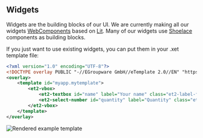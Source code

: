 ## Widgets

Widgets are the building blocks of our UI.
We are currently making all our
widgets [WebComponents](https://developer.mozilla.org/en-US/docs/Web/API/Web_components)
based on [Lit](https://lit.dev/docs/). Many of our widgets use [Shoelace](https://shoelace.style) components as building
blocks.

If you just want to use existing widgets, you can put them in your .xet template file:

```xml
<?xml version="1.0" encoding="UTF-8"?>
<!DOCTYPE overlay PUBLIC "-//EGroupware GmbH//eTemplate 2.0//EN" "https://www.egroupware.org/etemplate2.0.dtd">
<overlay>
    <template id="myapp.mytemplate">
        <et2-vbox>
            <et2-textbox id="name" label="Your name" class="et2-label-fixed"></et2-textbox>
            <et2-select-number id="quantity" label="Quantity" class="et2-label-fixed"></et2-select-number>
        </et2-vbox>
    </template>
</overlay>
```

<img src="/assets/images/widgets_rendered_example.png" alt="Rendered example template">